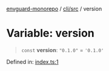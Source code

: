 [envguard-monorepo](../../../index.md) / [cli/src](../index.md) / version

# Variable: version

> `const` **version**: `"0.1.0"` = `'0.1.0'`

Defined in: [index.ts:1](https://github.com/amannirala13/envguard/blob/3109fc1a57b52249408b958acacfd83ef088e5f3/packages/cli/src/index.ts#L1)
